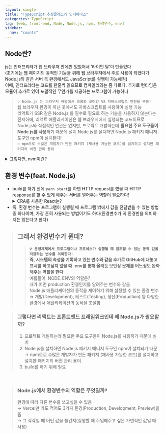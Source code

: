 ```yaml
---
layout: single
title: "TypeScript 추상클래스와 인터페이스"
categories: TypeScript
tag: [web, front-end, Node, Node.js, npm, 환경변수, env]
sidebar:
  nav: "counts"
---
```


## Node란?

js는 인터프리터가 웹 브라우저 안에만 있었어서 ‘라이언 달’이 만들었다
<br/>(초기에는 웹 페이지의 동적인 기능을 위해 웹 브라우저에서 주로 사용이 되었다가 Node.js와 같은 서버 측 환경에서도 JavaScript를 실행이 가능해짐) <br/>
이때, 인터프리터는 코드를 한줄씩 읽으므로 컴파일러와는 좀 다르다. 추가로 런타임은 모듈이 추가로 있어 포괄적인 무언가를 제공하는 프로그램이 가능하다 <br />

> `💡 Node.js 는 브라우저 바깥에서 크롬의 코어인 V8 자바스크립트 엔진을 구동!`<br/>
> 웹 브라우저 환경이 아닌 곳에서도 자바스크립트를 사용하여 실행 가능
> <br/>
> 리액트가 SSR 같은 Node.js 를 필수로 필요로 하는 기술을 사용하지 않는다는 전제하에, 리액트 애플리케이션은 웹 브라우저에서 실행되는 코드이므로 Node.js와 직접적인 연관은 없지만, 프로젝트 개발하는데 **필요한 주요 도구들이 Node.js를 사용**하기 때문에 설치
> Node.js를 설치하면 Node.js 패키지 매니저 도구인 npm이 설치된다!  
> `→ npm으로 수많은 개발자가 만든 패키지 (재사용 가능한 코드)를 설치하고 설치한 패키지의 버전 관리 용이`

<details>
  <summary>그렇다면, nvm이란?</summary>
  <div markdonw="1">
    <ul>
      <li>노드 버전 매니저(다양한 노드 버전 설치 가능)로, npm의 패키지 매니저이다</li>
      <li>패키지 매니저는 언어에만 종속적이지 않다</li>
      <li>패키지 매니저는 패키지 설치, 리스트업 및 저장 등의 관리 + @를 한다</li>
    </ul>
  </div>
</details>

## 환경 변수(feat. Node.js)

- build를 하기 전에 `yarn start`를 하면 HTTP request를 했을 때 HTTP response를 할 수 있게 해주는 서버를 열어주는 역할이 필요하다!
  <details>
  <summary>CRA를 사용한 React는?</summary>
  React에서는 CRA를 사용하는 경우 해당 역할을 해주는데, <strong>REACT_APP_</strong>라는 명으로 시작되지 않는 환경변수는 무시되므로 보안이 필요한 환경변수 유출을 위할 때는 조심해야한다!<br/>
  이때 기준으로 환경변수가 있으면 <mark>process.env</mark>를 읽게 해준다
  </details>
- 즉, 환경 변수는 프로그램이 실행될 때 프로그램 밖에서 값을 전달받을 수 있는 방법중 하나이며, 가장 흔히 사용되는 방법이기도 하다(환경변수가 꼭 환경만을 의미하지는 않는다고 한다)

> ## 그래서 환경변수가 뭔데?
>
> > **`💡 운영체제에서 프로그램이나 프로세스가 실행될 때 참조할 수 있는 동적 값을 저장하는 변수를 의미한다! `<br/>
> > 즉, 시스템의 속성을 기록하고 있는 변수와 같음
> > 추가로 GitHub에 대놓고 표시를 하고싶지 않을 때 .env를 통해 올리듯 보안상 문제를 어느정도 완화해주는 역할을 한다**  
> > 예를들어, NODE_ENV의 역할은?<br/>
> > 내가 어떤 production 환경인지를 알려주는 변수와 같음<br/>
> > Node.js 애플리케이션의 동작을 제어하기 위해 설정할 수 있는 환경 변수
> > ⇒ 개발(Development), 테스트(Testing), 생산(Production) 등 다양한 환경에서 애플리케이션의 동작을 조절함

> ### 그렇다면 리액트는 프론트엔드 프레임워크인데 왜 Node.js가 필요할까?
>
> 1.  프로젝트 개발하는데 필요한 주요 도구들이 Node.js를 사용하기 때문에 설치
> 2.  Node.js를 설치하면 Node.js 패키지 매니저 도구인 npm이 설치되기 때문
>     → npm으로 수많은 개발자가 만든 패키지 (재사용 가능한 코드)를 설치하고 설치한 패키지의 버전 관리 용이
> 3.  build를 하기 위해 필요

<br/>

> ### Node.js에서 환경변수의 역할은 무엇일까?
>
> 환경에 따라 다른 변수를 쓰고싶을 수 있음 <br/>→ Vercel만 가도 적어도 3가지 환경(Production, Development, Preview)을 줌 <br/>→ 그 각각일 때 어떤 값을 쓸건지(실행할 때 주입해주고 싶은 가변적인 값일 때 사용)
